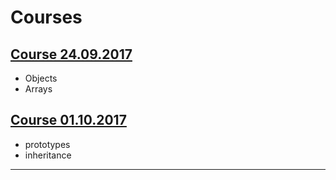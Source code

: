# Courses

## [Course 24.09.2017](./Notes/Course_2409.md)
  * Objects
  * Arrays
  
## [Course 01.10.2017](./Notes/Course_0110.md)
  * prototypes
  * inheritance

------
